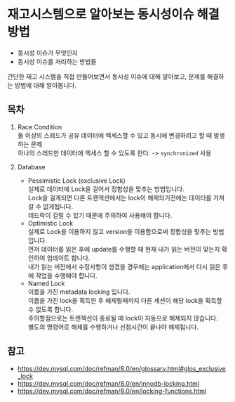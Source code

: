 # 재고시스템으로 알아보는 동시성이슈 해결방법

- 동시성 이슈가 무엇인지
- 동시성 이슈를 처리하는 방법들

간단한 재고 시스템을 직접 만들어보면서 동시성 이슈에 대해 알아보고, 문제를 해결하는 방법에 대해 알아봅니다.

## 목차

1. Race Condition  
   둘 이상의 스레드가 공유 데이터에 엑세스할 수 있고 동시에 변경하려고 할 때 발생하는 문제  
   하나의 스레드만 데이터에 엑세스 할 수 있도록 한다. -> `synchronized` 사용


2. Database
   - Pessimistic Lock (exclusive Lock)  
      실제로 데이터에 Lock을 걸어서 정합성을 맞추는 방법입니다.  
      Lock을 걸게되면 다른 트랜젝션에서는 lock이 해제되기전에는 데이터를 가져갈 수 없게됩니다.  
      데드락이 걸릴 수 있기 때문에 주의하여 사용해야 합니다.
   - Optimistic Lock  
      실제로 Lock을 이용하지 않고 version을 이용함으로써 정합성을 맞추는 방법입니다.  
      먼저 데이터를 읽은 후에 update를 수행할 때 현재 내가 읽는 버전이 맞는지 확인하여 업데이트 합니다.  
      내가 읽는 버전에서 수정사항이 생겼을 경우에는 application에서 다시 읽은 후에 작업을 수행해야 합니다.
   - Named Lock  
      이름을 가진 metadata locking 입니다.  
      이름을 가진 lock을 획득한 후 해제될때까지 다른 세션이 해당 lock을 획득할 수 없도록 합니다.  
      주의할점으로는 트랜젝션이 종료될 때 lock이 자동으로 해제되지 않습니다.  
      별도의 명령어로 해제를 수행하거나 선점시간이 끝나야 해제됩니다.




## 참고

- https://dev.mysql.com/doc/refman/8.0/en/glossary.html#glos_exclusive_lock
- https://dev.mysql.com/doc/refman/8.0/en/innodb-locking.html
- https://dev.mysql.com/doc/refman/8.0/en/locking-functions.html
